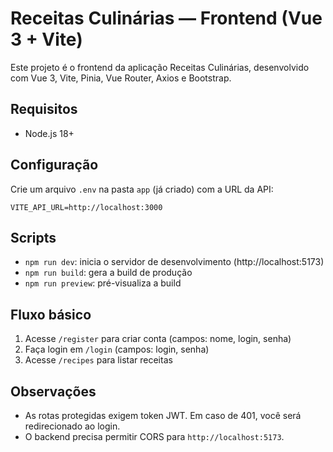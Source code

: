 # Receitas Culinárias — Frontend (Vue 3 + Vite)

Este projeto é o frontend da aplicação Receitas Culinárias, desenvolvido com Vue 3, Vite, Pinia, Vue Router, Axios e Bootstrap.

## Requisitos
- Node.js 18+

## Configuração
Crie um arquivo `.env` na pasta `app` (já criado) com a URL da API:

```
VITE_API_URL=http://localhost:3000
```

## Scripts
- `npm run dev`: inicia o servidor de desenvolvimento (http://localhost:5173)
- `npm run build`: gera a build de produção
- `npm run preview`: pré-visualiza a build

## Fluxo básico
1. Acesse `/register` para criar conta (campos: nome, login, senha)
2. Faça login em `/login` (campos: login, senha)
3. Acesse `/recipes` para listar receitas

## Observações
- As rotas protegidas exigem token JWT. Em caso de 401, você será redirecionado ao login.
- O backend precisa permitir CORS para `http://localhost:5173`.
